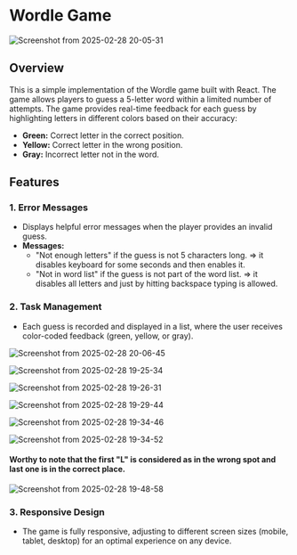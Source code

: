 # Wordle Game

![Screenshot from 2025-02-28 20-05-31](https://github.com/user-attachments/assets/5fc378c8-6e5e-4e3a-8a4a-236c272a7417)

## Overview

This is a simple implementation of the Wordle game built with React. The game allows players to guess a 5-letter word within a limited number of attempts. The game provides real-time feedback for each guess by highlighting letters in different colors based on their accuracy:

- **Green:** Correct letter in the correct position.
- **Yellow:** Correct letter in the wrong position.
- **Gray:** Incorrect letter not in the word.

## Features

### 1. **Error Messages**
   - Displays helpful error messages when the player provides an invalid guess.
   - **Messages:**
     - "Not enough letters" if the guess is not 5 characters long. => it disables keyboard for some seconds and then enables it.
     - "Not in word list" if the guess is not part of the word list. => it disables all letters and just by hitting backspace typing is allowed.

### 2. **Task Management**
   - Each guess is recorded and displayed in a list, where the user receives color-coded feedback (green, yellow, or gray).

![Screenshot from 2025-02-28 20-06-45](https://github.com/user-attachments/assets/c02499c0-8f0f-47ba-8ba6-b2bba5512056)

![Screenshot from 2025-02-28 19-25-34](https://github.com/user-attachments/assets/d123c11d-d051-419b-9176-cf83fff8b8a3)

![Screenshot from 2025-02-28 19-26-31](https://github.com/user-attachments/assets/837775e6-f094-44c2-9860-7360b4cdbd75)

![Screenshot from 2025-02-28 19-29-44](https://github.com/user-attachments/assets/c11bae93-c4b1-4826-a48f-50b3b3ae8065)

![Screenshot from 2025-02-28 19-34-46](https://github.com/user-attachments/assets/5a4a995e-65b4-4609-bf68-43cea14f13ba)

![Screenshot from 2025-02-28 19-34-52](https://github.com/user-attachments/assets/c84179b0-fe09-4ed9-848d-b1b6097a9e6d)

#### Worthy to note that the first "L" is considered as in the wrong spot and last one is in the correct place.

![Screenshot from 2025-02-28 19-48-58](https://github.com/user-attachments/assets/351369f0-63e4-419d-823c-0f816f7ab6f9)

### 3. **Responsive Design**
   - The game is fully responsive, adjusting to different screen sizes (mobile, tablet, desktop) for an optimal experience on any device.
